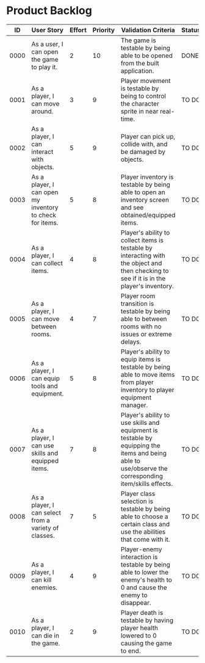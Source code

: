 # Product Backlog

| ID | User Story | Effort | Priority | Validation Criteria | Status |
|----|------------|--------|----------|---------------------|--------|
|0000|As a user, I can open the game to play it. |2|10|The game is testable by being able to be opened from the built application. |DONE|
|0001|As a player, I can move around. |3|9|Player movement is testable by being to control the character sprite in near real-time. |TO DO|
|0002|As a player, I can interact with objects. |5|9|Player can pick up, collide with, and be damaged by objects. |TO DO|
|0003|As a player, I can open my inventory to check for items. |5|8|Player inventory is testable by being able to open an inventory screen and see obtained/equipped items. |TO DO|
|0004|As a player, I can collect items. |4|8|Player's ability to collect items is testable by interacting with the object and then checking to see if it is in the player's inventory. |TO DO|
|0005|As a player, I can move between rooms. |4|7|Player room transition is testable by being able to between rooms with no issues or extreme delays. |TO DO|
|0006|As a player, I can equip tools and equipment. |5|8|Player's ability to equip items is testable by being able to move items from player inventory to player equipment manager. |TO DO|
|0007| As a player, I can use skills and equipped items. |7|8|Player's ability to use skills and equipment is testable by equipping the items and being able to use/observe the corresponding item/skills effects. |TO DO|
|0008|As a player, I can select from a variety of classes. |7|5|Player class selection is testable by being able to choose a certain class and use the abilities that come with it. |TO DO|
|0009|As a player, I can kill enemies. |4|9|Player-enemy interaction is testable by being able to lower the enemy's health to 0 and cause the enemy to disappear.  |TO DO|
|0010|As a player, I can die in the game. |2|9|Player death is testable by having player health lowered to 0 causing the game to end. |TO DO|
